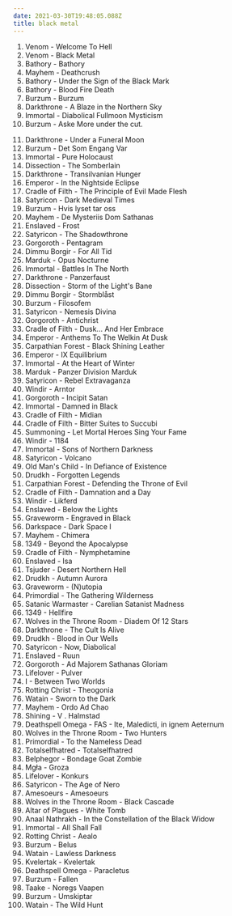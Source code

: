 ```yaml
---
date: 2021-03-30T19:48:05.088Z
title: black metal
---
```

1. Venom - Welcome To Hell
2. Venom - Black Metal
3. Bathory - Bathory
4. Mayhem - Deathcrush
5. Bathory - Under the Sign of the Black Mark
6. Bathory - Blood Fire Death
7. Burzum - Burzum
8. Darkthrone - A Blaze in the Northern Sky
9. Immortal - Diabolical Fullmoon Mysticism
10. Burzum - Aske
More under the cut.
<!-- more -->
11. Darkthrone - Under a Funeral Moon
12. Burzum - Det Som Engang Var
13. Immortal - Pure Holocaust
14. Dissection - The Somberlain
15. Darkthrone - Transilvanian Hunger
16. Emperor - In the Nightside Eclipse
17. Cradle of Filth - The Principle of Evil Made Flesh
18. Satyricon - Dark Medieval Times
19. Burzum - Hvis lyset tar oss
20. Mayhem - De Mysteriis Dom Sathanas
21. Enslaved - Frost
22. Satyricon - The Shadowthrone
23. Gorgoroth - Pentagram
24. Dimmu Borgir - For All Tid
25. Marduk - Opus Nocturne
26. Immortal - Battles In The North
27. Darkthrone - Panzerfaust
28. Dissection - Storm of the Light&#39;s Bane
29. Dimmu Borgir - Stormblåst
30. Burzum - Filosofem
31. Satyricon - Nemesis Divina
32. Gorgoroth - Antichrist
33. Cradle of Filth - Dusk... And Her Embrace
34. Emperor - Anthems To The Welkin At Dusk
35. Carpathian Forest - Black Shining Leather
36. Emperor - IX Equilibrium
37. Immortal - At the Heart of Winter
38. Marduk - Panzer Division Marduk
39. Satyricon - Rebel Extravaganza
40. Windir - Arntor
41. Gorgoroth - Incipit Satan
42. Immortal - Damned in Black
43. Cradle of Filth - Midian
44. Cradle of Filth - Bitter Suites to Succubi
45. Summoning - Let Mortal Heroes Sing Your Fame
46. Windir - 1184
47. Immortal - Sons of Northern Darkness
48. Satyricon - Volcano
49. Old Man&#39;s Child - In Defiance of Existence
50. Drudkh - Forgotten Legends
51. Carpathian Forest - Defending the Throne of Evil
52. Cradle of Filth - Damnation and a Day
53. Windir - Likferd
54. Enslaved - Below the Lights
55. Graveworm - Engraved in Black
56. Darkspace - Dark Space I
57. Mayhem - Chimera
58. 1349 - Beyond the Apocalypse
59. Cradle of Filth - Nymphetamine
60. Enslaved - Isa
61. Tsjuder - Desert Northern Hell
62. Drudkh - Autumn Aurora
63. Graveworm - (N)utopia
64. Primordial - The Gathering Wilderness
65. Satanic Warmaster - Carelian Satanist Madness
66. 1349 - Hellfire
67. Wolves in the Throne Room - Diadem Of 12 Stars
68. Darkthrone - The Cult Is Alive
69. Drudkh - Blood in Our Wells
70. Satyricon - Now, Diabolical
71. Enslaved - Ruun
72. Gorgoroth - Ad Majorem Sathanas Gloriam
73. Lifelover - Pulver
74. I - Between Two Worlds
75. Rotting Christ - Theogonia
76. Watain - Sworn to the Dark
77. Mayhem - Ordo Ad Chao
78. Shining - V . Halmstad
79. Deathspell Omega - FAS - Ite, Maledicti, in ignem Aeternum
80. Wolves in the Throne Room - Two Hunters
81. Primordial - To the Nameless Dead
82. Totalselfhatred - Totalselfhatred
83. Belphegor - Bondage Goat Zombie
84. Mgła - Groza
85. Lifelover - Konkurs
86. Satyricon - The Age of Nero
87. Amesoeurs - Amesoeurs
88. Wolves in the Throne Room - Black Cascade
89. Altar of Plagues - White Tomb
90. Anaal Nathrakh - In the Constellation of the Black Widow
91. Immortal - All Shall Fall
92. Rotting Christ - Aealo
93. Burzum - Belus
94. Watain - Lawless Darkness
95. Kvelertak - Kvelertak
96. Deathspell Omega - Paracletus
97. Burzum - Fallen
98. Taake - Noregs Vaapen
99. Burzum - Umskiptar
100. Watain - The Wild Hunt
